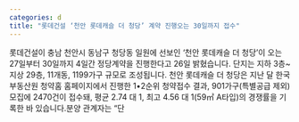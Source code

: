 ```yaml
---
categories: d
title: "롯데건설 ‘천안 롯데캐슬 더 청당’ 계약 진행오는 30일까지 접수"
---
```

롯데건설이 충남 천안시 동남구 청당동 일원에 선보인 &lsquo;천안 롯데캐슬 더 청당&rsquo;이 오는 27일부터 30일까지 4일간 정당계약을 진행한다고 26일 밝혔습니다. 단지는 지하 3층~지상 29층, 11개동, 1199가구 규모로 조성됩니다. 천안 롯데캐슬 더 청당은 지난 달 한국부동산원 청약홈 홈페이지에서 진행한 1&bull;2순위 청약접수 결과, 901가구(특별공급 제외) 모집에 2470건이 접수돼, 평균 2.74 대 1, 최고 4.56 대 1(59㎡ A타입)의 경쟁률을 기록한 바 있습니다.분양 관계자는 &ldquo;단